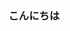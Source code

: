 ### こんにちは

<!--
**fumi315/fumi315** is a ✨ _special_ ✨ repository because its `README.md` (this file) appears on your GitHub profile.

H



ere are some ideas to get you started:

- 🔭 I’m currently working on ...
- 🌱 I’m currently learning ...
- 👯 I’m looking to collaborate on ...
- 🤔 I’m looking for help with ...
- 💬 Ask me about ...
- 📫 How to reach me: ...
- 😄 Pronouns: ...
- ⚡ Fun fact: ...
-->
